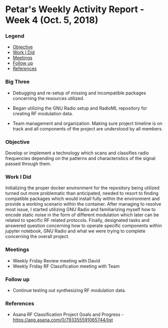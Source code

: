 # Petar's Weekly Activity Report - Week 4  (Oct. 5, 2018)
### Legend
- [Objective](#objective)
- [Work I Did](#work-i-did)
- [Meetings](#meetings)
- [Follow up](#follow-up)
- [References](#references)

### Big Three
- Debugging and re-setup of missing and incompatible packages concerning the resources utilized. 

- Began utilizing the GNU Radio setup and RadioML repository for creating RF modulation data. 

- Team management and organization. Making sure project timeline is on track and all components of the project are understood by all members.

### Objective

Develop or implement a technology which scans and classifies radio frequencies depending on the patterns and characteristics of the signal passed through them.

### Work I Did

Initializing the proper docker environment for the repository being utilized turned out more problematic than anticipated, needed to resort to finding compatible packages which would install fully within the environment and provide a working scenario within the container. After managing to resolve most issue, I started utilizing GNU Radio and familiarizing myself how to encode static noise in the form of different modulation which later can be related to specific RF related protocols. Finally, designated tasks and answered question concerning how to operate specific components within jupyter notebook, GNU Radio and what we were trying to complete concerning the overall project.
### Meetings
 - Weekly Friday Review meeting with David
 - Weekly Friday RF Classification meeting with Team

### Follow up

- Continue testing out synthesizing RF modulation data.

### References
- Asana RF Classification Project Goals and Progress - https://app.asana.com/0/793355591065744/list
